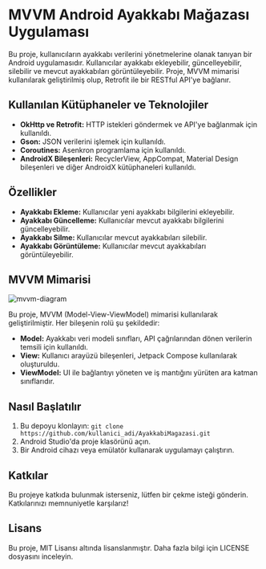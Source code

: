 # MVVM Android Ayakkabı Mağazası Uygulaması

Bu proje, kullanıcıların ayakkabı verilerini yönetmelerine olanak tanıyan bir Android uygulamasıdır. Kullanıcılar ayakkabı ekleyebilir, güncelleyebilir, silebilir ve mevcut ayakkabıları görüntüleyebilir. Proje, MVVM mimarisi kullanılarak geliştirilmiş olup, Retrofit ile bir RESTful API'ye bağlanır.

## Kullanılan Kütüphaneler ve Teknolojiler

- **OkHttp ve Retrofit:** HTTP istekleri göndermek ve API'ye bağlanmak için kullanıldı.
- **Gson:** JSON verilerini işlemek için kullanıldı.
- **Coroutines:** Asenkron programlama için kullanıldı.
- **AndroidX Bileşenleri:** RecyclerView, AppCompat, Material Design bileşenleri ve diğer AndroidX kütüphaneleri kullanıldı.

## Özellikler

- **Ayakkabı Ekleme:** Kullanıcılar yeni ayakkabı bilgilerini ekleyebilir.
- **Ayakkabı Güncelleme:** Kullanıcılar mevcut ayakkabı bilgilerini güncelleyebilir.
- **Ayakkabı Silme:** Kullanıcılar mevcut ayakkabıları silebilir.
- **Ayakkabı Görüntüleme:** Kullanıcılar mevcut ayakkabıları görüntüleyebilir.

## MVVM Mimarisi

![mvvm-diagram](https://github.com/meoty/xdxd/assets/141409558/7bf4c1d8-ba8a-4f69-8833-f3650c67404d)

Bu proje, MVVM (Model-View-ViewModel) mimarisi kullanılarak geliştirilmiştir. Her bileşenin rolü şu şekildedir:

- **Model:** Ayakkabı veri modeli sınıfları, API çağrılarından dönen verilerin temsili için kullanıldı.
- **View:** Kullanıcı arayüzü bileşenleri, Jetpack Compose kullanılarak oluşturuldu.
- **ViewModel:** UI ile bağlantıyı yöneten ve iş mantığını yürüten ara katman sınıflarıdır.

## Nasıl Başlatılır

1. Bu depoyu klonlayın: `git clone https://github.com/kullanici_adi/AyakkabiMagazasi.git`
2. Android Studio'da proje klasörünü açın.
3. Bir Android cihazı veya emülatör kullanarak uygulamayı çalıştırın.

## Katkılar


Bu projeye katkıda bulunmak isterseniz, lütfen bir çekme isteği gönderin. Katkılarınızı memnuniyetle karşılarız!

## Lisans

Bu proje, MIT Lisansı altında lisanslanmıştır. Daha fazla bilgi için LICENSE dosyasını inceleyin.
